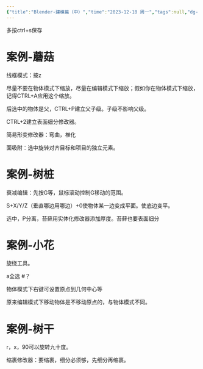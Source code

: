 ```yaml
---
{"title":"Blender-建模篇（中）","time":"2023-12-18 周一","tags":null,"dg-publish":true,"permalink":"/300 评价/S/Blender/Blender-建模篇（中）/","dgPassFrontmatter":true,"created":"2024-01-25T18:45:04.000+08:00","updated":"2024-01-25T18:45:04.000+08:00"}
---
```


多按ctrl+s保存

# 案例-蘑菇
线框模式：按z

尽量不要在物体模式下缩放，尽量在编辑模式下缩放；假如你在物体模式下缩放，记得CTRL+A应用这个缩放。

后选中的物体是父，CTRL+P建立父子级。子级不影响父级。

CTRL+2建立表面细分修改器。

简易形变修改器：弯曲，椎化

面吸附：选中旋转对齐目标和项目的独立元素。

# 案例-树桩
衰减编辑：先按G等，鼠标滚动控制G移动的范围。

S+X/Y/Z（垂直哪边用哪边）+0使物体某一边变成平面。使底边变平。

选中，P分离，苔藓用实体化修改器添加厚度。苔藓也要表面细分

# 案例-小花
旋绕工具。

a全选 #？ 

物体模式下右键可设置原点到几何中心等

原来编辑模式下移动物体是不移动原点的，与物体模式不同。

# 案例-树干
r，x，90可以旋转九十度。

缩裹修改器：要缩裹，细分必须够，先细分再缩裹。


